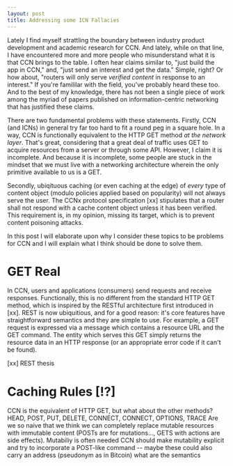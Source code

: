 ```yaml
---
layout: post
title: Addressing some ICN Fallacies
---
```


Lately I find myself strattling the boundary between industry product development
and academic research for CCN. And lately, while on that line, I have encountered more
and more people who misunderstand what it is that CCN brings to the table.
I often hear claims similar to, "just build the app
in CCN," and, "just send an interest and get the data." Simple, right? Or how
about, "routers will only serve *verified content* in response to an interest."
If you're famililar with the field, you've probably heard these too. And to the best
of my knowledge, there has not been a single piece of work among the myriad of
papers published on information-centric networking that has justified these claims.

There are two fundamental problems with these statements. Firstly, CCN (and ICNs)
in general try far too hard to fit a round peg in a square hole. In a way, CCN
is functionally equivalent to the HTTP GET method *at the network layer*. That's
great, considering that a great deal of traffic uses GET to acquire resources
from a server or through some API. However, I claim it is incomplete. And because
it is incomplete, some people are stuck in the mindset that we must live with
a networking architecture wherein the only primitive available to us is a GET.

Secondly, ubiqituous caching (or even caching at the edge) of *every* type of
content object (modulo policies applied based on popularity) will not always serve
the user. The CCNx protocol specification [xx] stipulates that a router shall not
respond with a cache content object unless it has been verified. This requirement
is, in my opinion, missing its target, which is to prevent content poisoning attacks.

In this post I will elaborate upon why I consider these topics to be problems
for CCN and I will explain what I think should be done to solve them.

# GET Real

In CCN, users and applications (consumers) send requests and receive responses.
Functionally, this is no different from the standard HTTP GET method, which
is inspired by the RESTful architecture first introduced in [xx]. REST is now
ubiquitious, and for a good reason: it's core features have straightforward
semantics and they are simple to use. For example, a GET request is expressed
via a message which contains a resource URL and the GET command. The entity
which serves this GET simply returns the resource data in an HTTP response
(or an appropriate error code if it can't be found).

[xx] REST thesis


# Caching Rules [!?]







CCN is the equivalent of HTTP GET, but what about the other methods? HEAD, POST, PUT, DELETE, CONNECT, CONNECT, OPTIONS, TRACE
Are we so naive that we think we can completely replace mutable resources with immutable content (POSTs are for mutations..., GETS with actions are side effects).
Mutabiliy is often needed
CCN should make mutability explicit and try to incorporate a POST-like command -- maybe these could also carry an address (pseudonym as in Bitcoin)
what are the semantics
